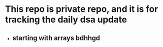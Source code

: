 # This repo is private repo, and it is for tracking the daily dsa update 

- ##  starting with arrays bdhhgd
